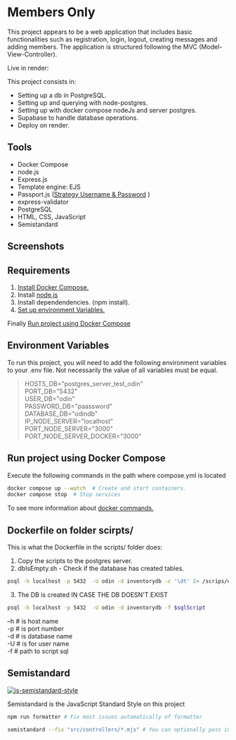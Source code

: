 # Members Only

This project appears to be a web application that includes basic functionalities such as registration, login, logout, creating messages and adding members. The application is structured following the MVC (Model-View-Controller).

Live in render:

This project consists in:

- Setting up a db in PostgreSQL.
- Setting up and querying with node-postgres.
- Setting up with docker compose nodeJs and server postgres.
- Supabase to handle database operations.
- Deploy on render.

## Tools

- Docker Compose  
- node.js  
- Express.js  
- Template engine: EJS  
- Passport.js ([Strategy Username & Password](https://www.passportjs.org/howtos/password/)  )
- express-validator  
- PostgreSQL  
- HTML, CSS, JavaScript  
- Semistandard  

## Screenshots

## Requirements

1. [Install Docker Compose. ](https://docs.docker.com/compose/install/)
2. Install [node.js ](https://nodejs.org/en/download)
3. Install dependendencies. (npm install).
4. [Set up environment Variables. ](#environment-variables)

Finally [Run project using Docker Compose ](#Run-project-using-Docker-Compose)

## Environment Variables

To run this project, you will need to add the following environment variables to your .env file. Not necessarily the value of all variables must be equal.

> HOSTS_DB="postgres_server_test_odin"  
> PORT_DB="5432"  
> USER_DB="odin"  
> PASSWORD_DB="paassword"  
> DATABASE_DB="odindb"  
> IP_NODE_SERVER="localhost"  
> PORT_NODE_SERVER="3000"  
> PORT_NODE_SERVER_DOCKER="3000"

## Run project using Docker Compose

Execute the following commands in the path where compose.yml is located  

```bash
docker compose up --watch  # Create and start containers.  
docker compose stop  # Stop services  
```

To see more information about [docker commands.](./README.Docker.md)  

## Dockerfile on folder scirpts/  

This is what the Dockerfile in the scripts/ folder does:

1. Copy the scripts to the postgres server.  
2. dbIsEmpty.sh - Check if the database has created tables.  

```bash 
psql -h localhost -p 5432  -U odin -d inventorydb -c '\dt' 2> /scrips/error.txt
```   

3. The DB is created IN CASE THE DB DOESN'T EXIST  

```bash 
psql -h localhost -p 5432  -U odin -d inventorydb -f $sqlScript
```  

–h # is host name  
-p # is port number  
-d # is database name  
-U # is for user name  
-f # path to script sql  

## Semistandard  

[![js-semistandard-style](https://raw.githubusercontent.com/standard/semistandard/master/badge.svg)](https://github.com/standard/semistandard)  

Semistandard is the JavaScript Standard Style on this project

```bash 
npm run formatter # Fix most issues automatically of formatter

semistandard --fix "src/controllers/*.mjs" # You can optionally pass in a directory (or directories) using the glob pattern. 
 
